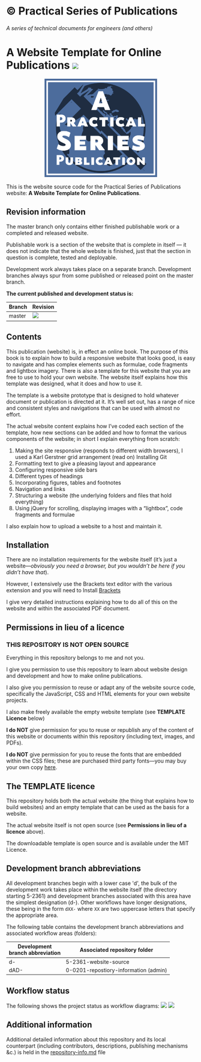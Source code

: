 # &copy; Practical Series of Publications

###### A series of technical documents for engineers (and others)


# A Website Template for Online Publications <img src="https://img.shields.io/badge/Released-R01-41BB13.svg">

<p align="center">
    <img width="300px" src="0-0201-repository-information/01-images/logo-lrg-min.png">
</p>

This is the website source code for the Practical Series of Publications website:
**A Website Template for Online Publications**.


## Revision information

The master branch only contains either finished publishable work or a completed and released website. 

Publishable work is a section of the website that is complete in itself — it does not indicate that the whole website is finished, just that the section in question is complete, tested and deployable.

Development work always takes place on a separate branch. Development branches always spur from some published or released point on the master branch.

**The current published and development status is:**


| Branch             | Revision
| ------------------ | --------------------------------------
| master             | <img src="https://img.shields.io/badge/Released-R01-41BB13.svg">


## Contents

This publication (website) is, in effect an online book. The purpose of this book is to explain how to build a responsive website that looks good, is easy to navigate and has complex elements such as formulae, code fragments and lightbox imagery. There is also a template for this website that you are free to use to hold your own website. The website itself explains how this template was designed, what it does and how to use it.

The template is a website prototype that is designed to hold whatever document or publication is directed at it. It’s well set out, has a range of nice and consistent styles and navigations that can be used with almost no effort.

The actual website content explains how I’ve coded each section of the template, how new sections can be added and how to format the various components of the website; in short I explain everything from scratch:

1.	Making the site responsive (responds to different width browsers), I used a Karl Gerstner grid arrangement (read on) Installing Git
2.	Formatting text to give a pleasing layout and appearance
3.	Configuring responsive side bars
4.	Different types of headings
5.	Incorporating figures, tables and footnotes
6.	Navigation and links
7.	Structuring a website (the underlying folders and files that hold everything)
8.	Using jQuery for scrolling, displaying images with a “lightbox”, code fragments and formulae

I also explain how to upload a website to a host and maintain it.


## Installation

There are no installation requirements for the website itself (it’s just a website—*obviously you need a browser, but you wouldn’t be here if you didn’t have that*).

However, I extensively use the Brackets text editor with the various extension and you will need to Install [Brackets](http://brackets.io/)

I give very detailed instructions explaining how to do all of this on the website and within the associated PDF document.


## Permissions in lieu of a licence

### THIS REPOSITORY IS NOT OPEN SOURCE

Everything in this repository belongs to me and not you.

I give you permission to use this repository to learn about website design and development and how to make online publications.

I also give you permission to reuse or adapt any of the website source code, specifically the JavaScript, CSS and HTML elements for your own website projects. 

I also make freely available the empty website template (see **TEMPLATE Licence** below)

**I do NOT** give permission for you to reuse or republish any of the content of this website or documents within this repository (including text, images, and PDFs).

**I do NOT** give permission for you to reuse the fonts that are embedded within the CSS files; these are purchased third party fonts—you may buy your own copy [here](https://practicaltypography.com/equity.html).


## The TEMPLATE licence

This repository holds both the actual website (the thing that explains how to build websites) and an empty template that can be used as the basis for a website.

The actual website itself is not open source (see **Permissions in lieu of a licence** above).

The downloadable template is open source and is available under the MIT Licence.


## Development branch abbreviations

All development branches begin with a lower case 'd', the bulk of the development work takes place within the website itself (the directory starting 5-2361) and development branches associated with this area have the simplest designation (d-). Other workflows have longer designations, these being in the form ```dXX-``` where ```XX``` are two uppercase letters that specify the appropriate area.

The following table contains the development branch abbreviations and associated workflow areas (folders):

| Development<br>branch abbreviation  | Associated repository folder
| ------------------ | --------------------------------------
| d-                 | 5-2361-website-source
| dAD-               | 0-0201-repostiory-information (admin)


## Workflow status

The following shows the project status as workflow diagrams:
<img src="https://practicalseries.com/1000-home/11-resources/02-images/02-build-status/1001-web/wf-P19.svg">
<img src="https://practicalseries.com/1000-home/11-resources/02-images/02-build-status/1001-web/wf-R01.svg">


## Additional information

Additional detailed information about this repository and its local counterpart (including contributors, descriptions, publishing mechanisms &c.) is held in the [repository-info.md]( /0-0201-repository-information/repository-info.md) file
